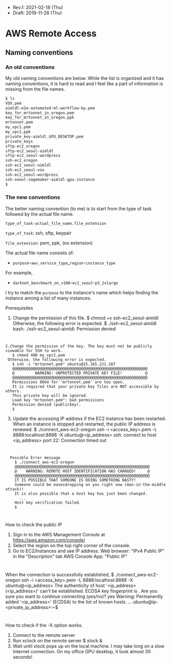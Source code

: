 * Rev.1: 2021-02-18 (Thu)
* Draft: 2019-11-28 (Thu)

# AWS Remote Access

## Naming conventions

### An old conventions

My old naming conventions are below. While the list is organized and it has naming conventions, it is hard to read and I feel like a part of information is missing from the file names.

```bash
$ ls
VOX.pem
aimldl-e2e-automated-ml-workflow-kp.pem
key_for_mrtonnet_in_oregon.pem
key_for_mrtonnet_in_oregon.ppk
mrtonnet.pem
my_vpc1.pem
my_vpc1.ppk
private_key-aimldl_GPU_DESKTOP.pem
private_keys
sftp-ec2_oregon
sftp-ec2_seoul-aimldl
sftp-ec2_seoul-wordpress
ssh-ec2_oregon
ssh-ec2_seoul-aimldl
ssh-ec2_seoul-vox
ssh-ec2_seoul-wordpress
ssh-seoul-sagemaker-aimldl-gpu-instance
$
```

### The new conventions

The better naming convention (to me) is to start from the type of task followed by the actual file name.

`type_of_task-actual_file_name.file_extension`

`type_of_task`: ssh, sftp, keypair

`file_extension`: pem, ppk, (no extension)

The actual file name consists of:

* `purpose`-`aws_service_type`_`region`-`instance_type`

For example,

* `darknet_benchmark_on_v100`-`ec2_seoul`-`p3_2xlarge`

I try to match the `purpose` to the instance's name which helps finding the instance among a list of many instances.



Prerequisites

  1. Change the permission of this file.
       $ chmod +x ssh-ec2_seoul-aimldl
     Otherwise, the following error is expected.
       $ ./ssh-ec2_seoul-aimldl
       bash: ./ssh-ec2_seoul-aimldl: Permission denied
       #
    2.Change the permission of the key. The key must not be publicly viewable for SSH to work.
       $ chmod 400 my_vpc1.pem
     Otherwise, the following error is expected.
       $ ssh -i "mrtonnet.pem" ubuntu@15.165.221.187
       @@@@@@@@@@@@@@@@@@@@@@@@@@@@@@@@@@@@@@@@@@@@@@@@@@@@@@@@@@@
       @         WARNING: UNPROTECTED PRIVATE KEY FILE!          @
       @@@@@@@@@@@@@@@@@@@@@@@@@@@@@@@@@@@@@@@@@@@@@@@@@@@@@@@@@@@
       Permissions 0664 for 'mrtonnet.pem' are too open.
       It is required that your private key files are NOT accessible by others.
       This private key will be ignored.
       Load key "mrtonnet.pem": bad permissions
       Permission denied (publickey).
       $
   3. Update the accessing IP address if the EC2 instance has been restarted.
      When an instance is stopped and restarted, the public IP address is renewed.
        $ ./connect_aws-ec2-oregon 
        ssh -i <access_key>.pem -L 8888:localhost:8888 -X ubuntu@<ip_address>
        ssh: connect to host <ip_address> port 22: Connection timed out
#
      Possible Error message
        $ ./connect_aws-ec2-oregon 
        @@@@@@@@@@@@@@@@@@@@@@@@@@@@@@@@@@@@@@@@@@@@@@@@@@@@@@@@@@@
        @    WARNING: REMOTE HOST IDENTIFICATION HAS CHANGED!     @
        @@@@@@@@@@@@@@@@@@@@@@@@@@@@@@@@@@@@@@@@@@@@@@@@@@@@@@@@@@@
        IT IS POSSIBLE THAT SOMEONE IS DOING SOMETHING NASTY!
        Someone could be eavesdropping on you right now (man-in-the-middle attack)!
        It is also possible that a host key has just been changed.
          ...
        Host key verification failed.
        $
#
How to check the public IP
  1. Sign in to the AWS Management Console at https://aws.amazon.com/console/
  2. Select the region on the top right corner of the console.
  3. Go to EC2/Instances and see IP address.
     Web browser: "IPv4 Public IP" in the "Description" tab
     AWS Console App: "Public IP"
#
When the connection is successfully established,
      $ ./connect_aws-ec2-oregon 
      ssh -i <access_key>.pem -L 8888:localhost:8888 -X ubuntu@<ip_address>
      The authenticity of host '<ip_address> (<ip_address>)' can't be established.
      ECDSA key fingerprint is <fingureprint>.
      Are you sure you want to continue connecting (yes/no)? yes
      Warning: Permanently added '<ip_address>' (ECDSA) to the list of known hosts.
        ...
      ubuntu@ip-<private_ip_address>:~$
#
How to check if the -X option works.
  1. Connect to the remote server
  2. Run xclock on the remote server
     $ xlock &
 3. Wait until xlock pops up on the local machine.
    I may take long on a slow Internet connection.
    On my office GPU desktop, it took almost 30 seconds!
